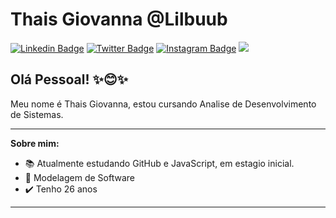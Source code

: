 # Thais Giovanna @Lilbuub

[![Linkedin Badge](https://img.shields.io/badge/-LinkedIn-blue?style=flat&logo=LinkedIn&logoColor=white)](https://www.linkedin.com/)
[![Twitter Badge](https://img.shields.io/badge/-Twitter-1ca0f1?style=flat&logo=Twitter&logoColor=white)](https://twitter.com/)
[![Instagram Badge](https://img.shields.io/badge/-Instagram-C13584?style=flat&logo=Instagram&logoColor=white)](https://www.instagram.com/Lilbuob)
![](https://komarev.com/ghpvc/?username=lilbuub&label=Profile+Views&style=flat&color=C13584)


## Olá Pessoal! ✨😊✨

Meu nome é Thais Giovanna, estou cursando Analise de Desenvolvimento de Sistemas.

---

**Sobre mim:**
- 📚 Atualmente estudando GitHub e JavaScript, em estagio inicial.
- 📙 Modelagem de Software
- ✔️ Tenho 26 anos


---